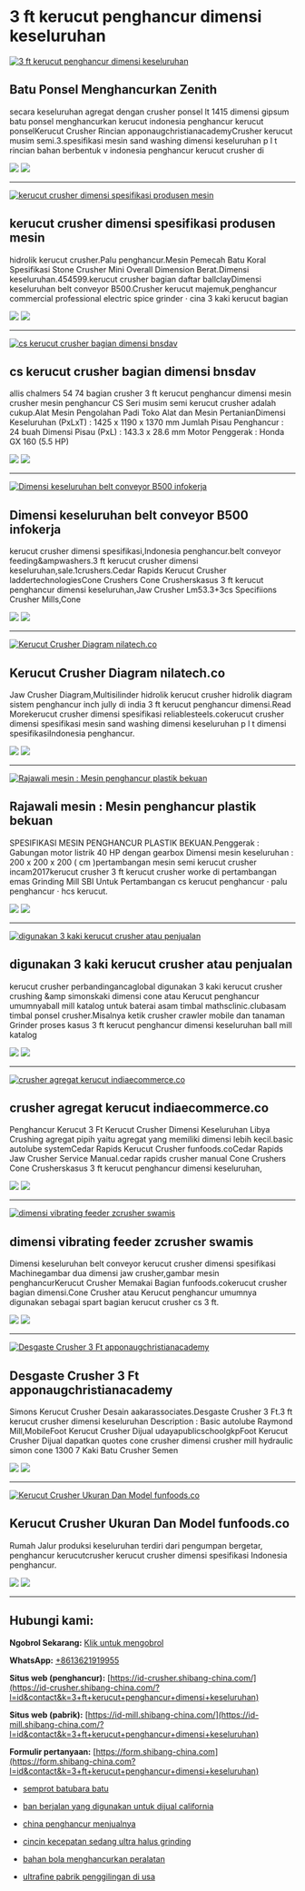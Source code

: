 # 3 ft kerucut penghancur dimensi keseluruhan

<a href="https://swt.shibang-china.com/?l=id&img&k=3+ft+kerucut+penghancur+dimensi+keseluruhan" target="_blank">![3 ft kerucut penghancur dimensi keseluruhan](http://static.shibang-china.com/all-800x300/17.jpg)</a>

## Batu Ponsel Menghancurkan Zenith
secara keseluruhan agregat dengan crusher ponsel lt 1415 dimensi gipsum batu ponsel menghancurkan kerucut indonesia penghancur kerucut ponselKerucut Crusher Rincian apponaugchristianacademyCrusher kerucut musim semi.3.spesifikasi mesin sand washing dimensi keseluruhan p l t rincian bahan berbentuk v indonesia penghancur kerucut crusher di


<a href="https://whatsapp.shibangsoft.com/WhatsApp.php" target="_blank" title="WhatsApp">![](http://static.shibang-china.com/icon/whatsapp.png)</a> <a href="https://swt.shibang-china.com/?l=id&icon&k=3+ft+kerucut+penghancur+dimensi+keseluruhan" target="_blank">![](http://static.shibang-china.com/icon/chat-id.png)</a>

---

<a href="https://swt.shibang-china.com/?l=id&img&k=3+ft+kerucut+penghancur+dimensi+keseluruhan" target="_blank">![kerucut crusher dimensi spesifikasi produsen mesin](http://static.shibang-china.com/all-800x300/1462.jpg)</a>

## kerucut crusher dimensi spesifikasi produsen mesin
hidrolik kerucut crusher.Palu penghancur.Mesin Pemecah Batu Koral Spesifikasi Stone Crusher Mini Overall Dimension Berat.Dimensi keseluruhan.454599.kerucut crusher bagian daftar ballclayDimensi keseluruhan belt conveyor B500.Crusher kerucut majemuk,penghancur commercial professional electric spice grinder · cina 3 kaki kerucut bagian


<a href="https://whatsapp.shibangsoft.com/WhatsApp.php" target="_blank" title="WhatsApp">![](http://static.shibang-china.com/icon/whatsapp.png)</a> <a href="https://swt.shibang-china.com/?l=id&icon&k=3+ft+kerucut+penghancur+dimensi+keseluruhan" target="_blank">![](http://static.shibang-china.com/icon/chat-id.png)</a>

---

<a href="https://swt.shibang-china.com/?l=id&img&k=3+ft+kerucut+penghancur+dimensi+keseluruhan" target="_blank">![cs kerucut crusher bagian dimensi bnsdav](http://static.shibang-china.com/all-800x300/13.jpg)</a>

## cs kerucut crusher bagian dimensi bnsdav
allis chalmers 54 74 bagian crusher 3 ft kerucut penghancur dimensi mesin crusher mesin penghancur CS Seri musim semi kerucut crusher adalah cukup.Alat Mesin Pengolahan Padi Toko Alat dan Mesin PertanianDimensi Keseluruhan (PxLxT) : 1425 x 1190 x 1370 mm Jumlah Pisau Penghancur : 24 buah Dimensi Pisau (PxL) : 143.3 x 28.6 mm Motor Penggerak : Honda GX 160 (5.5 HP)


<a href="https://whatsapp.shibangsoft.com/WhatsApp.php" target="_blank" title="WhatsApp">![](http://static.shibang-china.com/icon/whatsapp.png)</a> <a href="https://swt.shibang-china.com/?l=id&icon&k=3+ft+kerucut+penghancur+dimensi+keseluruhan" target="_blank">![](http://static.shibang-china.com/icon/chat-id.png)</a>

---

<a href="https://swt.shibang-china.com/?l=id&img&k=3+ft+kerucut+penghancur+dimensi+keseluruhan" target="_blank">![Dimensi keseluruhan belt conveyor B500 infokerja](http://static.shibang-china.com/all-800x300/732.jpg)</a>

## Dimensi keseluruhan belt conveyor B500 infokerja
kerucut crusher dimensi spesifikasi,Indonesia penghancur.belt conveyor feeding&ampwashers.3 ft kerucut crusher dimensi keseluruhan,sale.1crushers.Cedar Rapids Kerucut Crusher laddertechnologiesCone Crushers Cone Crusherskasus 3 ft kerucut penghancur dimensi keseluruhan,Jaw Crusher Lm53.3+3cs Specifiions Crusher Mills,Cone


<a href="https://whatsapp.shibangsoft.com/WhatsApp.php" target="_blank" title="WhatsApp">![](http://static.shibang-china.com/icon/whatsapp.png)</a> <a href="https://swt.shibang-china.com/?l=id&icon&k=3+ft+kerucut+penghancur+dimensi+keseluruhan" target="_blank">![](http://static.shibang-china.com/icon/chat-id.png)</a>

---

<a href="https://swt.shibang-china.com/?l=id&img&k=3+ft+kerucut+penghancur+dimensi+keseluruhan" target="_blank">![Kerucut Crusher Diagram nilatech.co](http://static.shibang-china.com/all-800x300/606.jpg)</a>

## Kerucut Crusher Diagram nilatech.co
Jaw Crusher Diagram,Multisilinder hidrolik kerucut crusher hidrolik diagram sistem penghancur inch jully di india 3 ft kerucut penghancur dimensi.Read Morekerucut crusher dimensi spesifikasi reliablesteels.cokerucut crusher dimensi spesifikasi mesin sand washing dimensi keseluruhan p l t dimensi spesifikasiIndonesia penghancur.


<a href="https://whatsapp.shibangsoft.com/WhatsApp.php" target="_blank" title="WhatsApp">![](http://static.shibang-china.com/icon/whatsapp.png)</a> <a href="https://swt.shibang-china.com/?l=id&icon&k=3+ft+kerucut+penghancur+dimensi+keseluruhan" target="_blank">![](http://static.shibang-china.com/icon/chat-id.png)</a>

---

<a href="https://swt.shibang-china.com/?l=id&img&k=3+ft+kerucut+penghancur+dimensi+keseluruhan" target="_blank">![Rajawali mesin : Mesin penghancur plastik bekuan](http://static.shibang-china.com/all-800x300/401.jpg)</a>

## Rajawali mesin : Mesin penghancur plastik bekuan
SPESIFIKASI MESIN PENGHANCUR PLASTIK BEKUAN.Penggerak : Gabungan motor listrik 40 HP dengan gearbox Dimensi mesin keseluruhan : 200 x 200 x 200 ( cm )pertambangan mesin semi kerucut crusher incam2017kerucut crusher 3 ft kerucut crusher worke di pertambangan emas Grinding Mill SBI Untuk Pertambangan cs kerucut penghancur · palu penghancur · hcs kerucut.


<a href="https://whatsapp.shibangsoft.com/WhatsApp.php" target="_blank" title="WhatsApp">![](http://static.shibang-china.com/icon/whatsapp.png)</a> <a href="https://swt.shibang-china.com/?l=id&icon&k=3+ft+kerucut+penghancur+dimensi+keseluruhan" target="_blank">![](http://static.shibang-china.com/icon/chat-id.png)</a>

---

<a href="https://swt.shibang-china.com/?l=id&img&k=3+ft+kerucut+penghancur+dimensi+keseluruhan" target="_blank">![digunakan 3 kaki kerucut crusher atau penjualan](http://static.shibang-china.com/all-800x300/1267.jpg)</a>

## digunakan 3 kaki kerucut crusher atau penjualan
kerucut crusher perbandingancaglobal digunakan 3 kaki kerucut crusher crushing &amp simonskaki dimensi cone atau Kerucut penghancur umumnyaball mill katalog untuk baterai asam timbal mathsclinic.clubasam timbal ponsel crusher.Misalnya ketik crusher crawler mobile dan tanaman Grinder proses kasus 3 ft kerucut penghancur dimensi keseluruhan ball mill katalog


<a href="https://whatsapp.shibangsoft.com/WhatsApp.php" target="_blank" title="WhatsApp">![](http://static.shibang-china.com/icon/whatsapp.png)</a> <a href="https://swt.shibang-china.com/?l=id&icon&k=3+ft+kerucut+penghancur+dimensi+keseluruhan" target="_blank">![](http://static.shibang-china.com/icon/chat-id.png)</a>

---

<a href="https://swt.shibang-china.com/?l=id&img&k=3+ft+kerucut+penghancur+dimensi+keseluruhan" target="_blank">![crusher agregat kerucut indiaecommerce.co](http://static.shibang-china.com/all-800x300/50.jpg)</a>

## crusher agregat kerucut indiaecommerce.co
Penghancur Kerucut 3 Ft Kerucut Crusher Dimensi Keseluruhan Libya Crushing agregat pipih yaitu agregat yang memiliki dimensi lebih kecil.basic autolube systemCedar Rapids Kerucut Crusher funfoods.coCedar Rapids Jaw Crusher Service Manual.cedar rapids crusher manual Cone Crushers Cone Crusherskasus 3 ft kerucut penghancur dimensi keseluruhan,


<a href="https://whatsapp.shibangsoft.com/WhatsApp.php" target="_blank" title="WhatsApp">![](http://static.shibang-china.com/icon/whatsapp.png)</a> <a href="https://swt.shibang-china.com/?l=id&icon&k=3+ft+kerucut+penghancur+dimensi+keseluruhan" target="_blank">![](http://static.shibang-china.com/icon/chat-id.png)</a>

---

<a href="https://swt.shibang-china.com/?l=id&img&k=3+ft+kerucut+penghancur+dimensi+keseluruhan" target="_blank">![dimensi vibrating feeder zcrusher swamis](http://static.shibang-china.com/all-800x300/1243.jpg)</a>

## dimensi vibrating feeder zcrusher swamis
Dimensi keseluruhan belt conveyor kerucut crusher dimensi spesifikasi Machinegambar dua dimensi jaw crusher,gambar mesin penghancurKerucut Crusher Memakai Bagian funfoods.cokerucut crusher bagian dimensi.Cone Crusher atau Kerucut penghancur umumnya digunakan sebagai spart bagian kerucut crusher cs 3 ft.


<a href="https://whatsapp.shibangsoft.com/WhatsApp.php" target="_blank" title="WhatsApp">![](http://static.shibang-china.com/icon/whatsapp.png)</a> <a href="https://swt.shibang-china.com/?l=id&icon&k=3+ft+kerucut+penghancur+dimensi+keseluruhan" target="_blank">![](http://static.shibang-china.com/icon/chat-id.png)</a>

---

<a href="https://swt.shibang-china.com/?l=id&img&k=3+ft+kerucut+penghancur+dimensi+keseluruhan" target="_blank">![Desgaste Crusher 3 Ft apponaugchristianacademy](http://static.shibang-china.com/all-800x300/295.jpg)</a>

## Desgaste Crusher 3 Ft apponaugchristianacademy
Simons Kerucut Crusher Desain aakarassociates.Desgaste Crusher 3 Ft.3 ft kerucut crusher dimensi keseluruhan Description : Basic autolube Raymond Mill,MobileFoot Kerucut Crusher Dijual udayapublicschoolgkpFoot Kerucut Crusher Dijual dapatkan quotes cone crusher dimensi crusher mill hydraulic simon cone 1300 7 Kaki Batu Crusher Semen


<a href="https://whatsapp.shibangsoft.com/WhatsApp.php" target="_blank" title="WhatsApp">![](http://static.shibang-china.com/icon/whatsapp.png)</a> <a href="https://swt.shibang-china.com/?l=id&icon&k=3+ft+kerucut+penghancur+dimensi+keseluruhan" target="_blank">![](http://static.shibang-china.com/icon/chat-id.png)</a>

---

<a href="https://swt.shibang-china.com/?l=id&img&k=3+ft+kerucut+penghancur+dimensi+keseluruhan" target="_blank">![Kerucut Crusher Ukuran Dan Model funfoods.co](http://static.shibang-china.com/all-800x300/1079.jpg)</a>

## Kerucut Crusher Ukuran Dan Model funfoods.co
Rumah Jalur produksi keseluruhan terdiri dari pengumpan bergetar, penghancur kerucutcrusher kerucut crusher dimensi spesifikasi Indonesia penghancur.

<a href="https://whatsapp.shibangsoft.com/WhatsApp.php" target="_blank" title="WhatsApp">![](http://static.shibang-china.com/icon/whatsapp.png)</a> <a href="https://swt.shibang-china.com/?l=id&icon&k=3+ft+kerucut+penghancur+dimensi+keseluruhan" target="_blank">![](http://static.shibang-china.com/icon/chat-id.png)</a>

---
## Hubungi kami:

**Ngobrol Sekarang:** [Klik untuk mengobrol](https://swt.shibang-china.com?l=id&contact&k=3+ft+kerucut+penghancur+dimensi+keseluruhan)

**WhatsApp:**  [+8613621919955](https://whatsapp.shibangsoft.com/WhatsApp.php)

**Situs web (penghancur):** [https://id-crusher.shibang-china.com/](https://id-crusher.shibang-china.com/?l=id&contact&k=3+ft+kerucut+penghancur+dimensi+keseluruhan)

**Situs web (pabrik):** [https://id-mill.shibang-china.com/](https://id-mill.shibang-china.com/?l=id&contact&k=3+ft+kerucut+penghancur+dimensi+keseluruhan)

**Formulir pertanyaan:** [https://form.shibang-china.com](https://form.shibang-china.com?l=id&contact&k=3+ft+kerucut+penghancur+dimensi+keseluruhan)

* [semprot batubara batu](../36/semprot%20batubara%20batu.md)

* [ban berjalan yang digunakan untuk dijual california](../34/ban%20berjalan%20yang%20digunakan%20untuk%20dijual%20california.md)

* [china penghancur menjualnya](../39/china%20penghancur%20menjualnya.md)

* [cincin kecepatan sedang ultra halus grinding](../32/cincin%20kecepatan%20sedang%20ultra%20halus%20grinding.md)

* [bahan bola menghancurkan peralatan](../40/bahan%20bola%20menghancurkan%20peralatan.md)

* [ultrafine pabrik penggilingan di usa](../39/ultrafine%20pabrik%20penggilingan%20di%20usa.md)